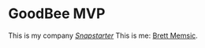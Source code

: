 # GoodBee MVP

This is my company [*Snapstarter*](http://snapstarter.com/)
This is me: [Brett Memsic](http://twitter.com/memsic).